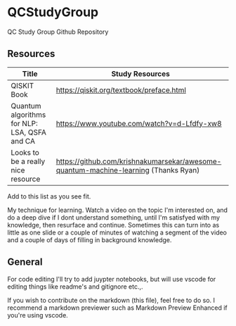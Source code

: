 # QCStudyGroup
QC Study Group Github Repository

## Resources

| Title | Study Resources |
| ------| --------------- |
| QISKIT Book | https://qiskit.org/textbook/preface.html  |
| Quantum algorithms for NLP: LSA, QSFA and CA | https://www.youtube.com/watch?v=d-Lfdfy-xw8 |
| Looks to be a really nice resource | https://github.com/krishnakumarsekar/awesome-quantum-machine-learning (Thanks Ryan)|

Add to this list as you see fit.



My technique for learning.
Watch a video on the topic I'm interested on, and do a deep dive if I dont understand something, until I'm satisfyed with my knowledge, then resurface and continue. Sometimes this can turn into as little as one slide or a couple of minutes of watching a segment of the video and a couple of days of filling in background knowledge.


## General

For code editing I'll try to add juypter notebooks, but will use vscode for editing things like readme's and gitignore etc.,. 

If you wish to contribute on the markdown (this file), feel free to do so. I recommend a markdown previewer such as Markdown Preview Enhanced if you're using vscode.



    





